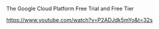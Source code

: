 The Google Cloud Platform Free Trial and Free Tier

https://www.youtube.com/watch?v=P2ADJdk5mYo&t=32s